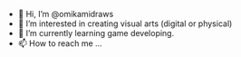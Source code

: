 - 👋 Hi, I’m @omikamidraws
- 👀 I’m interested in creating visual arts (digital or physical)
- 🌱 I’m currently learning game developing.
- 📫 How to reach me ...

<!---
omikamidraws/omikamidraws is a ✨ special ✨ repository because its `README.md` (this file) appears on your GitHub profile.
You can click the Preview link to take a look at your changes.
--->
